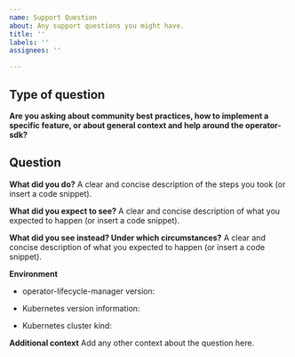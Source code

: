 ```yaml
---
name: Support Question
about: Any support questions you might have.
title: ''
labels: ''
assignees: ''

---
```


<!-- 
Thanks for filing an issue! Before hitting the button, please answer these questions.

Fill in as much of the template below as you can. If you leave out information, we can't help you as well.

We will try our best to answer the question, but we also have a mailing list and slack channel for any other questions.
-->

## Type of question

**Are you asking about community best practices, how to implement a specific feature, or about general context and help around the operator-sdk?**


## Question

**What did you do?**
A clear and concise description of the steps you took (or insert a code snippet).

**What did you expect to see?**
A clear and concise description of what you expected to happen (or insert a code snippet).

**What did you see instead? Under which circumstances?**
A clear and concise description of what you expected to happen (or insert a code snippet).


**Environment**
* operator-lifecycle-manager version:

<!--- Insert operator-lifecycle-manager release or Git SHA here. -->

* Kubernetes version information:

<!--- insert output of `kubectl version` here. -->
  

* Kubernetes cluster kind: 

**Additional context**
Add any other context about the question here.
